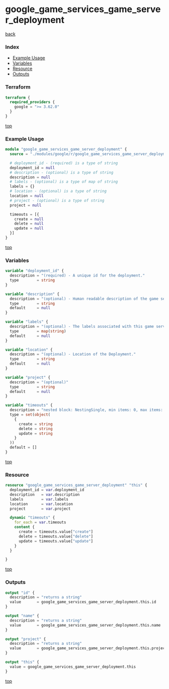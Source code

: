 # google_game_services_game_server_deployment

[back](../google.md)

### Index

- [Example Usage](#example-usage)
- [Variables](#variables)
- [Resource](#resource)
- [Outputs](#outputs)

### Terraform

```terraform
terraform {
  required_providers {
    google = ">= 3.62.0"
  }
}
```

[top](#index)

### Example Usage

```terraform
module "google_game_services_game_server_deployment" {
  source = "./modules/google/r/google_game_services_game_server_deployment"

  # deployment_id - (required) is a type of string
  deployment_id = null
  # description - (optional) is a type of string
  description = null
  # labels - (optional) is a type of map of string
  labels = {}
  # location - (optional) is a type of string
  location = null
  # project - (optional) is a type of string
  project = null

  timeouts = [{
    create = null
    delete = null
    update = null
  }]
}
```

[top](#index)

### Variables

```terraform
variable "deployment_id" {
  description = "(required) - A unique id for the deployment."
  type        = string
}

variable "description" {
  description = "(optional) - Human readable description of the game server deployment."
  type        = string
  default     = null
}

variable "labels" {
  description = "(optional) - The labels associated with this game server deployment. Each label is a\nkey-value pair."
  type        = map(string)
  default     = null
}

variable "location" {
  description = "(optional) - Location of the Deployment."
  type        = string
  default     = null
}

variable "project" {
  description = "(optional)"
  type        = string
  default     = null
}

variable "timeouts" {
  description = "nested block: NestingSingle, min items: 0, max items: 0"
  type = set(object(
    {
      create = string
      delete = string
      update = string
    }
  ))
  default = []
}
```

[top](#index)

### Resource

```terraform
resource "google_game_services_game_server_deployment" "this" {
  deployment_id = var.deployment_id
  description   = var.description
  labels        = var.labels
  location      = var.location
  project       = var.project

  dynamic "timeouts" {
    for_each = var.timeouts
    content {
      create = timeouts.value["create"]
      delete = timeouts.value["delete"]
      update = timeouts.value["update"]
    }
  }

}
```

[top](#index)

### Outputs

```terraform
output "id" {
  description = "returns a string"
  value       = google_game_services_game_server_deployment.this.id
}

output "name" {
  description = "returns a string"
  value       = google_game_services_game_server_deployment.this.name
}

output "project" {
  description = "returns a string"
  value       = google_game_services_game_server_deployment.this.project
}

output "this" {
  value = google_game_services_game_server_deployment.this
}
```

[top](#index)